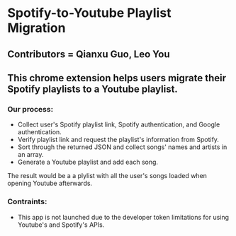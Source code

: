 # Spotify-to-Youtube Playlist Migration

## Contributors = Qianxu Guo, Leo You

## This chrome extension helps users migrate their Spotify playlists to a Youtube playlist.

### Our process:
+ Collect user's Spotify playlist link, Spotify authentication, and Google authentication.
+ Verify playlist link and request the playlist's information from Spotify.
+ Sort through the returned JSON and collect songs' names and artists in an array.
+ Generate a Youtube playlist and add each song.

The result would be a a plylist with all the user's songs loaded when opening Youtube afterwards.

### Contraints:
+ This app is not launched due to the developer token limitations for using Youtube's and Spotify's APIs.

